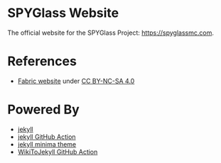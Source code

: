 # SPYGlass Website

The official website for the SPYGlass Project: https://spyglassmc.com.

# References

- [Fabric website](https://fabricmc.net/) under [CC BY-NC-SA 4.0](https://creativecommons.org/licenses/by-nc-sa/4.0/)

# Powered By
- [jekyll](https://jekyllrb.com/)
- [jekyll GitHub Action](https://github.com/helaili/jekyll-action)
- [jekyll minima theme](https://github.com/jekyll/minima)
- [WikiToJekyll GitHub Action](https://github.com/djacquel/WikiToJekyll)
